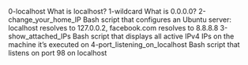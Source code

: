 0-localhost 	What is localhost?
1-wildcard 	What is 0.0.0.0?
2-change_your_home_IP 	Bash script that configures an Ubuntu server: localhost resolves to 127.0.0.2, facebook.com resolves to 8.8.8.8
3-show_attached_IPs 	Bash script that displays all active IPv4 IPs on the machine it’s executed on
4-port_listening_on_localhost 	Bash script that listens on port 98 on localhost
